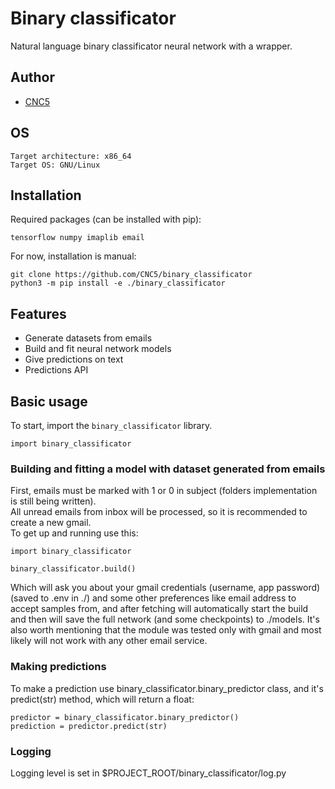 # Binary classificator
Natural language binary classificator neural network with a wrapper.

## Author

* [CNC5](https://github.com/CNC5)

## OS
`Target architecture: x86_64`<br>
`Target OS: GNU/Linux`

## Installation
Required packages (can be installed with pip):<br>

    tensorflow numpy imaplib email


For now, installation is manual:<br>

    git clone https://github.com/CNC5/binary_classificator
    python3 -m pip install -e ./binary_classificator

## Features

* Generate datasets from emails
* Build and fit neural network models
* Give predictions on text
* Predictions API

## Basic usage

To start, import the `binary_classificator` library.

    import binary_classificator
    
### Building and fitting a model with dataset generated from emails

First, emails must be marked with 1 or 0 in subject (folders implementation is still being written).<br>
All unread emails from inbox will be processed, so it is recommended to create a new gmail.<br>
To get up and running use this:

    import binary_classificator
    
    binary_classificator.build()

Which will ask you about your gmail credentials (username, app password)(saved to .env in ./) and some other preferences like email address to accept samples from, and after fetching will automatically start the build and then will save the full network (and some checkpoints) to ./models.
It's also worth mentioning that the module was tested only with gmail and most likely will not work with any other email service.

### Making predictions
To make a prediction use binary_classificator.binary_predictor class, and it's predict(str) method, which will return a float:

    predictor = binary_classificator.binary_predictor()
    prediction = predictor.predict(str)
    

### Logging
Logging level is set in $PROJECT_ROOT/binary_classificator/log.py
